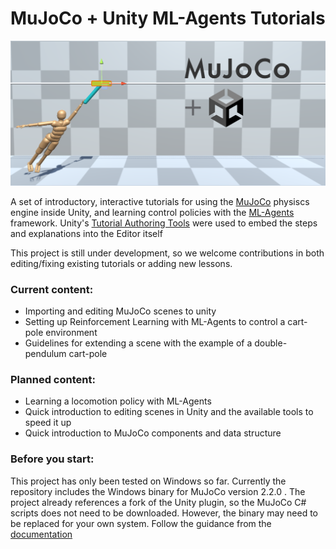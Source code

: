 # MuJoCo + Unity ML-Agents Tutorials

![A human model clinging to a pendulum in motion](./images/cart_pole_human.png?raw=true "Optional Title")

A set of introductory, interactive tutorials for using the [MuJoCo](https://mujoco.org/) physiscs engine inside Unity, and learning control policies with the [ML-Agents](https://github.com/Unity-Technologies/ml-agents) framework. Unity's [Tutorial Authoring Tools](https://docs.unity3d.com/Packages/com.unity.learn.iet-framework.authoring@1.0/manual/index.html) were used to embed the steps and explanations into the Editor itself



This project is still under development, so we welcome contributions in both editing/fixing existing tutorials or adding new lessons. 

### Current content:
- Importing and editing MuJoCo scenes to unity
- Setting up Reinforcement Learning with ML-Agents to control a cart-pole environment
- Guidelines for extending a scene with the example of a double-pendulum cart-pole

### Planned content:
- Learning a locomotion policy with ML-Agents
- Quick introduction to editing scenes in Unity and the available tools to speed it up
- Quick introduction to MuJoCo components and data structure


### Before you start:
This project has only been tested on Windows so far. Currently the repository includes the Windows binary for MuJoCo version 2.2.0 . The project already references a fork of the Unity plugin, so the MuJoCo C# scripts does not need to be downloaded. However, the binary may need to be replaced for your own system. Follow the guidance from the [documentation](https://mujoco.readthedocs.io/en/latest/unity.html#)

